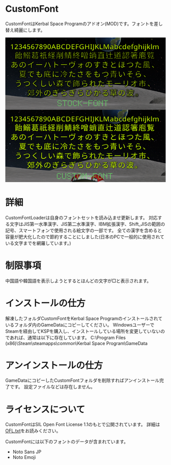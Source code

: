 # CustomFont

CustomFontはKerbal Space Programのアドオン(MOD)です。フォントを差し替え綺麗にします。

![notosansjp.png](https://raw.githubusercontent.com/yamanaiyuki/CustomFont/images/notosansjp.png)

# 詳細

CustomFontLoaderは自身のフォントセットを読み込ませ更新します。
対応する文字はJIS第一水準漢字、JIS第二水準漢字、IBM拡張漢字、Shift_JISの範囲の記号、スマートフォンで使用される絵文字の一部です。
全ての漢字を含めると容量が肥大化したので節約することにしました(日本のPCで一般的に使用されている文字までを網羅しています。)

# 制限事項

中国語や韓国語を表示しようとするとほんどの文字が□と表示されます。

# インストールの仕方

解凍したフォルダCustomFontをKerbal Space Programのインストールされているフォルダ内のGameDataにコピーしてください。
WindowsユーザーでSteamを経由してKSPを購入し、インストールしている場所を変更していないのであれば、通常は以下に存在しています。
C:\Program Files (x86)\Steam\steamapps\common\Kerbal Space Program\GameData

# アンインストールの仕方

GameDataにコピーしたCustomFontフォルダを削除すればアンインストール完了です。
設定ファイルなどは存在しません。

# ライセンスについて

CustomFontはSIL Open Font License 1.1のもとで公開されています。
詳細は[OFL.txt](https://raw.githubusercontent.com/yamanaiyuki/CustomFont/main/OFL.txt)をお読みください。

CustomFontには以下のフォントのデータが含まれています。
 - Noto Sans JP
 - Noto Emoji
